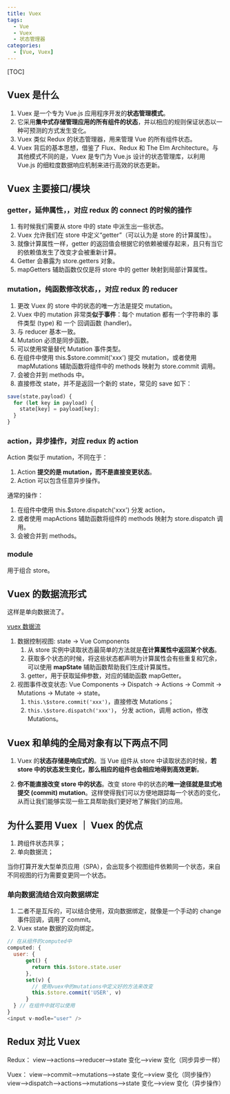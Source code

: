 ```yaml
---
title: Vuex
tags:
  - Vue
  - Vuex
  - 状态管理器
categories:
  - [Vue, Vuex]
---
```


[TOC]

## Vuex 是什么

1. Vuex 是一个专为 Vue.js 应用程序开发的**状态管理模式**。
2. 它采用**集中式存储管理应用的所有组件的状态**，并以相应的规则保证状态以一种可预测的方式发生变化。
3. Vuex 类似 Redux 的状态管理器，用来管理 Vue 的所有组件状态。
4. Vuex 背后的基本思想，借鉴了 Flux、Redux 和 The Elm Architecture。与其他模式不同的是，Vuex 是专门为 Vue.js 设计的状态管理库，以利用 Vue.js 的细粒度数据响应机制来进行高效的状态更新。

## Vuex 主要接口/模块

### getter，延伸属性，，对应 redux 的 connect 的时候的操作

1. 有时候我们需要从 store 中的 state 中派生出一些状态。
2. Vuex 允许我们在 store 中定义“getter”（可以认为是 store 的计算属性）。
3. 就像计算属性一样，getter 的返回值会根据它的依赖被缓存起来，且只有当它的依赖值发生了改变才会被重新计算。
4. Getter 会暴露为 store.getters 对象。
5. mapGetters 辅助函数仅仅是将 store 中的 getter 映射到局部计算属性。

### mutation，纯函数修改状态，，对应 redux 的 reducer

1. 更改 Vuex 的 store 中的状态的唯一方法是提交 mutation。
2. Vuex 中的 mutation 非常类**似于事件**：每个 mutation 都有一个字符串的 事件类型 (type) 和 一个 回调函数 (handler)。
3. 与 reducer 基本一致。
4. Mutation 必须是同步函数。
5. 可以使用常量替代 Mutation 事件类型。
6. 在组件中使用 this.\$store.commit('xxx') 提交 mutation，或者使用 mapMutations 辅助函数将组件中的 methods 映射为 store.commit 调用。
7. 会被合并到 methods 中。
8. 直接修改 state，并不是返回一个新的 state，常见的 save 如下：

```js
save(state,payload) {
  for (let key in payload) {
    state[key] = payload[key];
  }
}
```

### action，异步操作，对应 redux 的 action

Action 类似于 mutation，不同在于：

1. Action **提交的是 mutation，而不是直接变更状态**。
2. Action 可以包含任意异步操作。

通常的操作：

1. 在组件中使用 this.\$store.dispatch('xxx') 分发 action，
2. 或者使用 mapActions 辅助函数将组件的 methods 映射为 store.dispatch 调用。
3. 会被合并到 methods。

### module

用于组合 store。

## Vuex 的数据流形式

这样是单向数据流了。

[vuex 数据流](./imgs/vuex.png)

1. 数据控制视图: state -> Vue Components
   1. 从 store 实例中读取状态最简单的方法就是**在计算属性中返回某个状态**。
   2. 获取多个状态的时候，将这些状态都声明为计算属性会有些重复和冗余，可以使用 **mapState** 辅助函数帮助我们生成计算属性。
   3. getter，用于获取延伸参数，对应的辅助函数 mapGetter。
2. 视图事件改变状态: Vue Components -> Dispatch -> Actions -> Commit -> Mutations -> Mutate -> state。
   1. `this.\$store.commit('xxx')`，直接修改 Mutations；
   2. `this.\$store.dispatch('xxx')`， 分发 action，调用 action，修改 Mutations。

## Vuex 和单纯的全局对象有以下两点不同

1. Vuex 的**状态存储是响应式的**。当 Vue 组件从 store 中读取状态的时候，**若 store 中的状态发生变化，那么相应的组件也会相应地得到高效更新**。

2. **你不能直接改变 store 中的状态**。改变 store 中的状态的**唯一途径就是显式地提交 (commit) mutation**。这样使得我们可以方便地跟踪每一个状态的变化，从而让我们能够实现一些工具帮助我们更好地了解我们的应用。

## 为什么要用 Vuex ｜ Vuex 的优点

1. 跨组件状态共享；
2. 单向数据流；

当你打算开发大型单页应用（SPA），会出现多个视图组件依赖同一个状态，来自不同视图的行为需要变更同一个状态。

### 单向数据流结合双向数据绑定

1. 二者不是互斥的，可以结合使用，双向数据绑定，就像是一个手动的 change 事件回调，调用了 commit。
2. Vuex state 数据的双向绑定。

```js
// 在从组件的computed中
computed: {
  user: {
      get() {
        return this.$store.state.user
      },
      set(v) {
        // 使用vuex中的mutations中定义好的方法来改变
        this.$store.commit('USER', v)
      }
  } // 在组件中就可以使用
}
<input v-modle="user" />
```

## Redux 对比 Vuex

Redux： view——>actions——>reducer——>state 变化——>view 变化（同步异步一样）

Vuex： view——>commit——>mutations——>state 变化——>view 变化（同步操作） view——>dispatch——>actions——>mutations——>state 变化——>view 变化（异步操作）
